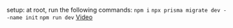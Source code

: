 setup:
at root, run the following commands:
`npm i`
`npx prisma migrate dev --name init`
`npm run dev`
[Video](<./poc vid.mp4>)
